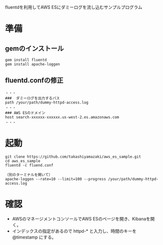 fluentdを利用してAWS ESにダミーログを流し込むサンプルプログラム

# 準備
## gemのインストール
~~~
gem install fluentd
gem install apache-loggen
~~~
## fluentd.confの修正
~~~
・・・
###  ダミーログを出力するパス
path /your/path/dummy-httpd-access.log
・・・
### AWS ESのドメイン
host search-xxxxxx-xxxxxx.us-west-2.es.amazonaws.com
・・・
~~~

# 起動
~~~
git clone https://github.com/takashiyamazaki/aws_es_sample.git
cd aws_es_sample
fluentd -c fluend.conf

（別のターミナルを開いて）
apache-loggen --rate=10 --limit=100 --progress /your/path/dummy-httpd-access.log
~~~

# 確認
* AWSのマネージメントコンソールでAWS ESのページを開き、Kibanaを開く。
* インデックスの指定があるので httpd-* と入力し、時間のキーを @timestamp にする。
